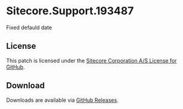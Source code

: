 # Sitecore.Support.193487
Fixed defauld date

## License  
This patch is licensed under the [Sitecore Corporation A/S License for GitHub](https://github.com/sitecoresupport/Sitecore.Support.193487/blob/master/LICENSE).  

## Download  
Downloads are available via [GitHub Releases](https://github.com/sitecoresupport/Sitecore.Support.193487/releases).  
